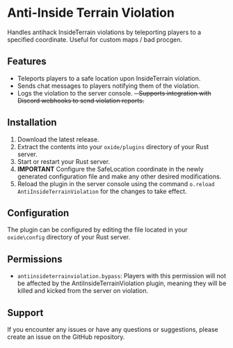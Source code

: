# Anti-Inside Terrain Violation

Handles antihack InsideTerrain violations by teleporting players to a specified coordinate. Useful for custom maps / bad procgen. 

## Features

- Teleports players to a safe location upon InsideTerrain violation.
- Sends chat messages to players notifying them of the violation.
- Logs the violation to the server console.
~~- Supports integration with Discord webhooks to send violation reports.~~

## Installation

1. Download the latest release.
2. Extract the contents into your `oxide/plugins` directory of your Rust server.
3. Start or restart your Rust server.
4. **IMPORTANT** Configure the SafeLocation coordinate in the newly generated configuration file and make any other desired modifications.
5. Reload the plugin in the server console using the command `o.reload AntiInsideTerrainViolation` for the changes to take effect.

## Configuration

The plugin can be configured by editing the file located in your `oxide\config` directory of your Rust server.

## Permissions

- `antiinsideterrainviolation.bypass`: Players with this permission will not be affected by the AntiInsideTerrainViolation plugin, meaning they will be killed and kicked from the server on violation.

## Support

If you encounter any issues or have any questions or suggestions, please create an issue on the GitHub repository.
